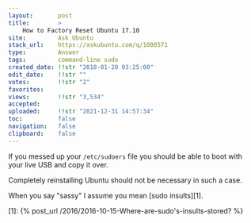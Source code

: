 ```yaml
---
layout:       post
title:        >
    How to Factory Reset Ubuntu 17.10
site:         Ask Ubuntu
stack_url:    https://askubuntu.com/q/1000571
type:         Answer
tags:         command-line sudo
created_date: !!str "2018-01-28 03:25:00"
edit_date:    !!str ""
votes:        !!str "2"
favorites:    
views:        !!str "3,534"
accepted:     
uploaded:     !!str "2021-12-31 14:57:34"
toc:          false
navigation:   false
clipboard:    false
---
```


If you messed up your `/etc/sudoers` file you should be able to boot with your live USB and copy it over.

Completely reinstalling Ubuntu should not be necessary in such a case. 

When you say "sassy" I assume you mean [sudo insults][1].

  [1]: {% post_url /2016/2016-10-15-Where-are-sudo's-insults-stored? %}
